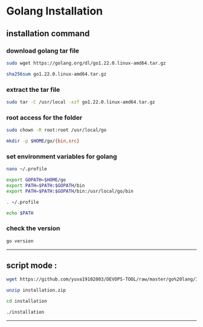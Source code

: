 
 # Golang Installation 

## installation command

### download golang tar file

 ```bash
sudo wget https://golang.org/dl/go1.22.0.linux-amd64.tar.gz

 ```

 ```bash
sha256sum go1.22.0.linux-amd64.tar.gz

 ```
### extract the tar file

 ```bash
sudo tar -C /usr/local -xzf go1.22.0.linux-amd64.tar.gz

 ```
### root access for the folder

 ```bash
sudo chown -R root:root /usr/local/go

 ```

 ```bash
mkdir -p $HOME/go/{bin,src}

 ```
### set environment variables for golang

 ```bash
nano ~/.profile
 ```

 ```bash
export GOPATH=$HOME/go
export PATH=$PATH:$GOPATH/bin
export PATH=$PATH:$GOPATH/bin:/usr/local/go/bin
 ```

 ```bash
. ~/.profile
 ```

 ```bash
echo $PATH
 ```
### check the version 

 ```bash
go version
 ```
----
 
## script mode :


```bash
wget https://github.com/yuva19102003/DEVOPS-TOOL/raw/master/go%20lang/INSTALLATION/installation.zip
 ```
```bash
unzip installation.zip
```

```bash
cd installation
```
```bash
./installation
```


----
